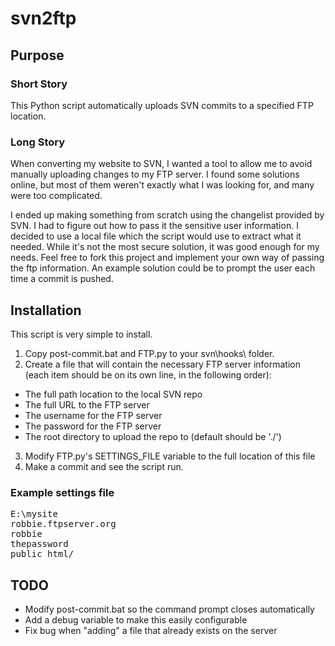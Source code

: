 svn2ftp
=======
## Purpose
### Short Story
This Python script automatically uploads SVN commits to a specified FTP location.

### Long Story
When converting my website to SVN, I wanted a tool to allow me to avoid manually
uploading changes to my FTP server. I found some solutions online, but most of
them weren't exactly what I was looking for, and many were too complicated.

I ended up making something from scratch using the changelist provided by SVN.
I had to figure out how to pass it the sensitive user information. I decided
to use a local file which the script would use to extract what it needed.
While it's not the most secure solution, it was good enough for my needs.
Feel free to fork this project and implement your own way of passing the ftp information.
An example solution could be to prompt the user each time a commit is pushed.

## Installation
This script is very simple to install.

1. Copy post-commit.bat and FTP.py to your svn\hooks\ folder.
2. Create a file that will contain the necessary FTP server information (each item should be on its own line, in the following order):
 - The full path location to the local SVN repo
 - The full URL to the FTP server
 - The username for the FTP server
 - The password for the FTP server
 - The root directory to upload the repo to (default should be './')
3. Modify FTP.py's SETTINGS_FILE variable to the full location of this file
4. Make a commit and see the script run.

### Example settings file
<pre>
E:\mysite
robbie.ftpserver.org
robbie
thepassword
public_html/
</pre>

## TODO
- Modify post-commit.bat so the command prompt closes automatically
 - Add a debug variable to make this easily configurable
- Fix bug when "adding" a file that already exists on the server